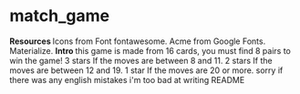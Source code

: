# match_game
<B> Resources </B>
Icons from Font fontawesome.
Acme from Google Fonts.
Materialize.
<B> Intro </B>
this game is made from 16 cards, you must find 8 pairs to win the game!
3 stars If the moves are between 8 and 11.
2 stars If the moves are between 12 and 19.
1 star If the moves are 20 or more.
sorry if there was any english mistakes i'm too bad at writing README
